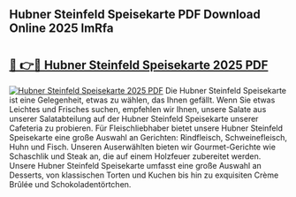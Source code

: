 ## Hubner Steinfeld Speisekarte PDF Download Online 2025 lmRfa

# <h2><a href="http://gccvkw.nevu.top/?p=Hubner+Steinfeld+Speisekarte">🔗 👉🔴 Hubner Steinfeld Speisekarte 2025 PDF</a></h2>

[![Hubner Steinfeld Speisekarte 2025 PDF](https://i.imgur.com/dBaPXMq.png)](http://gccvkw.nevu.top/?p=Hubner+Steinfeld+Speisekarte)
Die Hubner Steinfeld Speisekarte ist eine Gelegenheit, etwas zu wählen, das Ihnen gefällt. Wenn Sie etwas Leichtes und Frisches suchen, empfehlen wir Ihnen, unsere Salate aus unserer Salatabteilung auf der Hubner Steinfeld Speisekarte unserer Cafeteria zu probieren. Für Fleischliebhaber bietet unsere Hubner Steinfeld Speisekarte eine große Auswahl an Gerichten: Rindfleisch, Schweinefleisch, Huhn und Fisch. Unseren Auserwählten bieten wir Gourmet-Gerichte wie Schaschlik und Steak an, die auf einem Holzfeuer zubereitet werden. Unsere Hubner Steinfeld Speisekarte umfasst eine große Auswahl an Desserts, von klassischen Torten und Kuchen bis hin zu exquisiten Crème Brûlée und Schokoladentörtchen.
